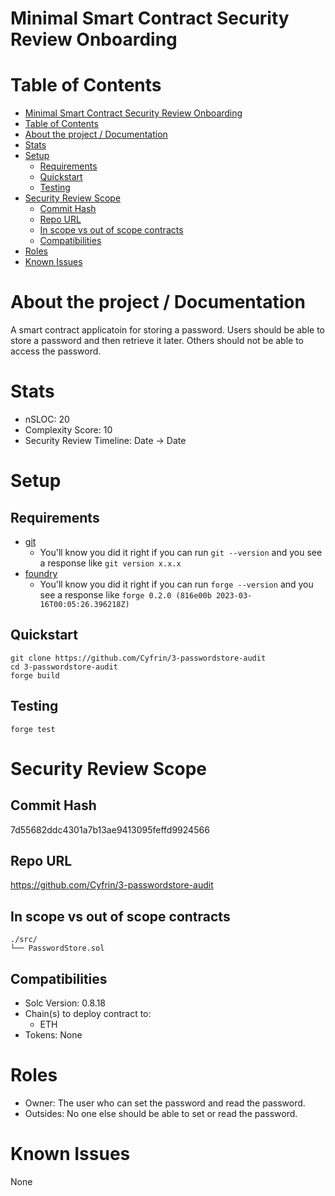 # Minimal Smart Contract Security Review Onboarding

# Table of Contents

- [Minimal Smart Contract Security Review Onboarding](#minimal-smart-contract-security-review-onboarding)
- [Table of Contents](#table-of-contents)
- [About the project / Documentation](#about-the-project--documentation)
- [Stats](#stats)
- [Setup](#setup)
  - [Requirements](#requirements)
  - [Quickstart](#quickstart)
  - [Testing](#testing)
- [Security Review Scope](#security-review-scope)
  - [Commit Hash](#commit-hash)
  - [Repo URL](#repo-url)
  - [In scope vs out of scope contracts](#in-scope-vs-out-of-scope-contracts)
  - [Compatibilities](#compatibilities)
- [Roles](#roles)
- [Known Issues](#known-issues)

# About the project / Documentation

A smart contract applicatoin for storing a password. Users should be able to store a password and then retrieve it later. Others should not be able to access the password. 

# Stats

- nSLOC: 20
- Complexity Score: 10
- Security Review Timeline: Date -> Date

# Setup

## Requirements

- [git](https://git-scm.com/book/en/v2/Getting-Started-Installing-Git)
  - You'll know you did it right if you can run `git --version` and you see a response like `git version x.x.x`
- [foundry](https://getfoundry.sh/)
  - You'll know you did it right if you can run `forge --version` and you see a response like `forge 0.2.0 (816e00b 2023-03-16T00:05:26.396218Z)`

## Quickstart

```
git clone https://github.com/Cyfrin/3-passwordstore-audit
cd 3-passwordstore-audit
forge build
```

## Testing

```
forge test
```

# Security Review Scope

## Commit Hash

7d55682ddc4301a7b13ae9413095feffd9924566

## Repo URL

https://github.com/Cyfrin/3-passwordstore-audit

## In scope vs out of scope contracts

```
./src/
└── PasswordStore.sol
```

## Compatibilities

- Solc Version: 0.8.18
- Chain(s) to deploy contract to: 
  - ETH
- Tokens: None
  
# Roles

- Owner: The user who can set the password and read the password.
- Outsides: No one else should be able to set or read the password.

# Known Issues

None